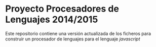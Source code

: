 Proyecto Procesadores de Lenguajes 2014/2015
==
Este repositorio contiene una versión actualizada de los ficheros para construir un procesador de lenguajes para el lenguaje *javascript*

